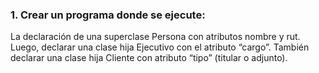 ### 1. Crear un programa donde se ejecute: 
La declaración de una superclase Persona con atributos nombre y rut. Luego,
declarar una clase hija Ejecutivo con el atributo “cargo”.
También declarar una clase hija Cliente con atributo “tipo”
(titular o adjunto).
